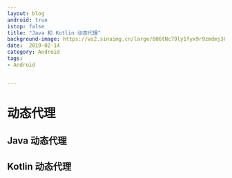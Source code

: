 ```yaml
---
layout: blog 
android: true 
istop: false
title: "Java 和 Kotlin 动态代理" 
background-image: https://ws2.sinaimg.cn/large/006tNc79ly1fyx9r9zmdmj30mc0xi3zq.jpg
date:  2019-02-14
category: Android
tags: 
- Android


---
```


# 动态代理

## Java 动态代理

## Kotlin 动态代理





